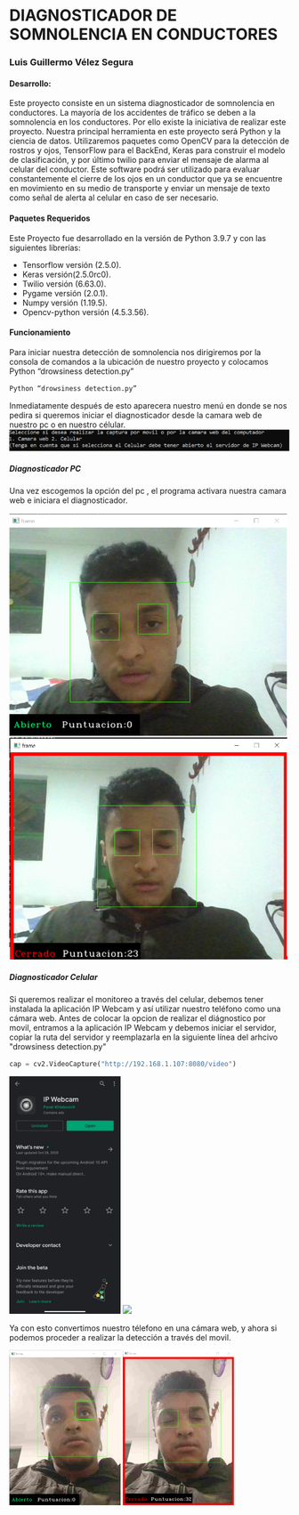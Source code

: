 # DIAGNOSTICADOR DE SOMNOLENCIA EN CONDUCTORES
### Luis Guillermo Vélez Segura

#### Desarrollo:

Este proyecto consiste en un sistema diagnosticador de somnolencia en conductores. La mayoría de los accidentes de tráfico se deben a la somnolencia en los conductores. Por ello existe la iniciativa de realizar este proyecto. Nuestra principal herramienta en este proyecto será Python y la ciencia de datos. Utilizaremos paquetes como OpenCV para la detección de rostros y ojos, TensorFlow para el BackEnd, Keras para construir el modelo de clasificación, y por último twilio para enviar el mensaje de alarma al celular del conductor. Este software podrá ser utilizado para evaluar constantemente el cierre de los ojos en un conductor que ya se encuentre en movimiento en su medio de transporte y enviar un mensaje de texto como señal de alerta al celular en caso de ser necesario.
#### Paquetes Requeridos
Este Proyecto fue desarrollado en la versión de Python 3.9.7 y con las siguientes librerías:
- Tensorflow versión (2.5.0).
- Keras versión(2.5.0rc0).
- Twilio versión (6.63.0).
- Pygame versión (2.0.1).
- Numpy versión (1.19.5).
- Opencv-python versión (4.5.3.56).

#### Funcionamiento
Para iniciar nuestra detección de somnolencia nos dirigiremos por la consola de comandos a la ubicación de nuestro proyecto y colocamos Python “drowsiness detection.py”
```sh
Python “drowsiness detection.py”
```
Inmediatamente después de esto aparecera nuestro menú en donde se nos pedira si queremos iniciar el diagnosticador desde la camara web de nuestro pc o  en nuestro célular.
![Menu](imagenesReadme/Menu.png)
##### Diagnosticador PC
Una vez escogemos la opción del pc , el programa activara nuestra camara web e iniciara el diagnosticador.

<img src="imagenesReadme/Abierto.png" width="500">
<img src="imagenesReadme/Cerrado.png" width="500">

##### Diagnosticador Celular
Si queremos realizar el monitoreo a través del celular, debemos tener instalada la aplicación IP Webcam y así utilizar nuestro teléfono como una cámara web. Antes de colocar la opcion de realizar el diágnostico por movil, entramos a la aplicación IP Webcam y debemos iniciar el servidor, copiar la ruta del servidor y reemplazarla en la siguiente línea del arhcivo "drowsiness detection.py"
```python
cap = cv2.VideoCapture("http://192.168.1.107:8080/video")
```

<img src="imagenesReadme/App.jpeg" width="200">
<img src="imagenesReadme/AppSever.jpeg" width="200">

Ya con esto convertimos nuestro télefono en una cámara web, y ahora si podemos proceder a realizar la detección a través del movil.

<img src="imagenesReadme/AbiertoCel.png" width="200">
<img src="imagenesReadme/CerradoCel.png" width="200">
